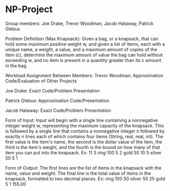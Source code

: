 # NP-Project
Group members: Joe Drake, Trevor Woodman, Jacob Hataway, Patrick Glebus

Problem Definition (Max Knapsack):
Given a bag, or a knapsack, that can hold some maximum positive weight w, and given a list of items, each with a unique name, a weight, a value, and a maximum amount of copies of the item (c), determine the maximum amount of value the bag can hold without exceeding w, and no item is present in a quantity greater than its c amount in the bag.
 
Workload Assignment Between Members:
Trevor Woodman: Approximation Code/Evaluation of Other Projects

Joe Drake: Exact Code/Problem Presentation

Patrick Glebus: Approximation Code/Presentation

Jacob Hataway: Exact Code/Problem Presentation

Form of Input:
Input will begin with a single line containing a nonnegative integer weight w, representing the maximum capacity of the knapsack. This is followed by a single line that contains a nonnegative integer n followed by exactly n lines each of which contains four items (String, real, real, int).  The first value is the item's name, the second is the dollar value of the item, the third is the item's weight, and the fourth is the bound on how many of that item you can put into the knapsack.
Ex:
11
3
ring 100 5 2
gold 50 10 5
silver 50 5 1


Form of Output:
The first lines are the list of items in the knapsack with the name, value and weight. The final line is the total value of items in the knapsack, formatted to two decimal places.
Ex:
ring 100 50
silver 50 25 
gold 5 1 
155.00

